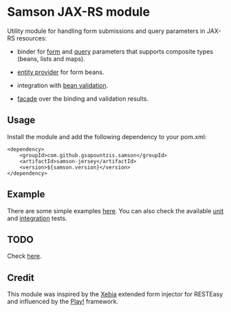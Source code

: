 
# Samson JAX-RS module

Utility module for handling form submissions and query parameters in JAX-RS resources:

* binder for
  [form](http://download.oracle.com/javaee/6/api/javax/ws/rs/FormParam.html) and
  [query](http://download.oracle.com/javaee/6/api/javax/ws/rs/QueryParam.html)
  parameters that supports composite types (beans, lists and maps).

* [entity provider](http://download.oracle.com/javaee/6/api/javax/ws/rs/ext/MessageBodyReader.html)
  for form beans.

* integration with [bean validation](http://beanvalidation.org).

* [facade](/samson-form/src/main/java/samson/form/SamsonForm.java)
  over the binding and validation results.

## Usage

Install the module and add the following dependency to your pom.xml:

	<dependency>
		<groupId>com.github.gsapountzis.samson</groupId>
		<artifactId>samson-jersey</artifactId>
		<version>${samson.version}</version>
	</dependency>

## Example

There are some simple examples [here](/examples/).
You can also check the available
[unit](/samson-form/src/test/java/samson/bind/) and
[integration](/samson-jersey-test/src/test/java/samson/jersey/) tests.

## TODO

Check [here](/TODO.md).

## Credit

This module was inspired by the [Xebia](http://blog.xebia.com/2011/04/20/posting-complex-forms-with-resteasy-part-2/)
extended form injector for RESTEasy and influenced by the [Play!](http://www.playframework.org/) framework.
